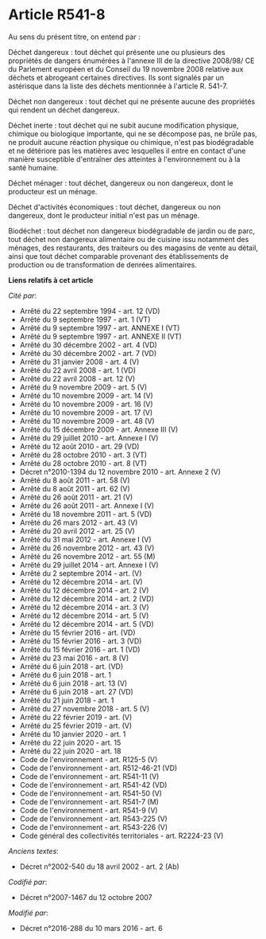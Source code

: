 # Article R541-8

Au sens du présent titre, on entend par : 

Déchet dangereux : tout déchet qui présente une ou plusieurs des propriétés de dangers énumérées à l'annexe III de la
directive 2008/98/ CE du Parlement européen et du Conseil du 19 novembre 2008 relative aux déchets et abrogeant certaines
directives. Ils sont signalés par un astérisque dans la liste des déchets mentionnée à l'article R. 541-7. 

Déchet non dangereux : tout déchet qui ne présente aucune des propriétés qui rendent un déchet dangereux. 

Déchet inerte : tout déchet qui ne subit aucune modification physique, chimique ou biologique importante, qui ne se décompose
pas, ne brûle pas, ne produit aucune réaction physique ou chimique, n'est pas biodégradable et ne détériore pas les matières
avec lesquelles il entre en contact d'une manière susceptible d'entraîner des atteintes à l'environnement ou à la santé
humaine. 

Déchet ménager : tout déchet, dangereux ou non dangereux, dont le producteur est un ménage. 

Déchet d'activités économiques : tout déchet, dangereux ou non dangereux, dont le producteur initial n'est pas un ménage. 

Biodéchet : tout déchet non dangereux biodégradable de jardin ou de parc, tout déchet non dangereux alimentaire ou de cuisine
issu notamment des ménages, des restaurants, des traiteurs ou des magasins de vente au détail, ainsi que tout déchet
comparable provenant des établissements de production ou de transformation de denrées alimentaires.

**Liens relatifs à cet article**

_Cité par_:

  - Arrêté du 22 septembre 1994 - art. 12 (VD)
  - Arrêté du 9 septembre 1997 - art. 1 (VT)
  - Arrêté du 9 septembre 1997 - art. ANNEXE I (VT)
  - Arrêté du 9 septembre 1997 - art. ANNEXE II (VT)
  - Arrêté du 30 décembre 2002 - art. 4 (VD)
  - Arrêté du 30 décembre 2002 - art. 7 (VD)
  - Arrêté du 31 janvier 2008 - art. 4 (V)
  - Arrêté du 22 avril 2008 - art. 1 (VD)
  - Arrêté du 22 avril 2008 - art. 12 (V)
  - Arrêté du 9 novembre 2009 - art. 5 (V)
  - Arrêté du 10 novembre 2009 - art. 14 (V)
  - Arrêté du 10 novembre 2009 - art. 16 (V)
  - Arrêté du 10 novembre 2009 - art. 17 (V)
  - Arrêté du 10 novembre 2009 - art. 48 (V)
  - Arrêté du 15 décembre 2009 - art. Annexe III (V)
  - Arrêté du 29 juillet 2010 - art. Annexe I (V)
  - Arrêté du 12 août 2010 - art. 29 (VD)
  - Arrêté du 28 octobre 2010 - art. 3 (VT)
  - Arrêté du 28 octobre 2010 - art. 8 (VT)
  - Décret n°2010-1394 du 12 novembre 2010 - art. Annexe 2 (V)
  - Arrêté du 8 août 2011 - art. 58 (V)
  - Arrêté du 8 août 2011 - art. 62 (V)
  - Arrêté du 26 août 2011 - art. 21 (V)
  - Arrêté du 26 août 2011 - art. Annexe I (V)
  - Arrêté du 18 novembre 2011 - art. 5 (VD)
  - Arrêté du 26 mars 2012 - art. 43 (V)
  - Arrêté du 20 avril 2012 - art. 25 (V)
  - Arrêté du 31 mai 2012 - art. Annexe I (V)
  - Arrêté du 26 novembre 2012 - art. 43 (V)
  - Arrêté du 26 novembre 2012 - art. 55 (M)
  - Arrêté du 29 juillet 2014 - art. Annexe I (V)
  - Arrêté du 2 septembre 2014 - art. (V)
  - Arrêté du 12 décembre 2014 - art. (V)
  - Arrêté du 12 décembre 2014 - art. 2 (V)
  - Arrêté du 12 décembre 2014 - art. 2 (VD)
  - Arrêté du 12 décembre 2014 - art. 3 (V)
  - Arrêté du 12 décembre 2014 - art. 5 (V)
  - Arrêté du 12 décembre 2014 - art. 5 (VD)
  - Arrêté du 15 février 2016 - art. (VD)
  - Arrêté du 15 février 2016 - art. 3 (VD)
  - Arrêté du 15 février 2016 - art. 1 (VD)
  - Arrêté du 23 mai 2016 - art. 8 (V)
  - Arrêté du 6 juin 2018 - art. (VD)
  - Arrêté du 6 juin 2018 - art. 1
  - Arrêté du 6 juin 2018 - art. 13 (V)
  - Arrêté du 6 juin 2018 - art. 27 (VD)
  - Arrêté du 21 juin 2018 - art. 1
  - Arrêté du 27 novembre 2018 - art. 5 (V)
  - Arrêté du 22 février 2019 - art. (V)
  - Arrêté du 25 février 2019 - art. (V)
  - Arrêté du 10 janvier 2020 - art. 1
  - Arrêté du 22 juin 2020 - art. 15
  - Arrêté du 22 juin 2020 - art. 18
  - Code de l'environnement - art. R125-5 (V)
  - Code de l'environnement - art. R512-46-21 (VD)
  - Code de l'environnement - art. R541-11 (V)
  - Code de l'environnement - art. R541-42 (VD)
  - Code de l'environnement - art. R541-50 (V)
  - Code de l'environnement - art. R541-7 (M)
  - Code de l'environnement - art. R541-9 (V)
  - Code de l'environnement - art. R543-225 (V)
  - Code de l'environnement - art. R543-226 (V)
  - Code général des collectivités territoriales - art. R2224-23 (V)

_Anciens textes_:

  - Décret n°2002-540 du 18 avril 2002 - art. 2 (Ab)

_Codifié par_:

  - Décret n°2007-1467 du 12 octobre 2007

_Modifié par_:

  - Décret n°2016-288 du 10 mars 2016 - art. 6

